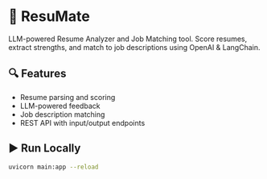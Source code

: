 # 🧠 ResuMate

LLM-powered Resume Analyzer and Job Matching tool. Score resumes, extract strengths, and match to job descriptions using OpenAI & LangChain.

## 🔍 Features

- Resume parsing and scoring
- LLM-powered feedback
- Job description matching
- REST API with input/output endpoints

## ▶️ Run Locally

```bash
uvicorn main:app --reload
```
